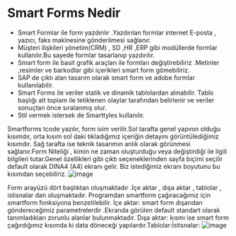 # Smart Forms Nedir

* Smart Formlar ile form yazdırılır .Yazdırılan formlar internet E-posta , yazıcı, faks makinesine gönderilmesi sağlanır.
* Müşteri ilişkileri yönetim(CRM) , SD ,HR ,ERP  gibi modüllerde formlar kullanılır.Bu sayede formlar tasarlanıp yazdırılır.
* Smart form ile basit grafik araçları ile formları değiştirebiliriz .Metinler ,resimler  ve barkodlar gibi içerikleri smart form gömebiliriz.
* SAP de çıktı alan tasarım olarak smart form ve adobe formlar kullanılabilir.
* Smart Forms ile veriler statik ve dinamik tablolardan alınabilir. Tablo başlığı alt toplam ile tetiklenen  olaylar tarafından belirlenir ve  veriler sonuçtan önce sıralanmış olur.
* Stil vermek istersek de Smarttyles kullanılır.


Smartforms tcode yazılır, form isim verilir.Sol tarafta genel yapının olduğu kısımdır, orta kısım sol daki  tıkladığımız içeriğin detayını görüntülediğimiz kısımdır. Sağ tarafta ise teknik tasarımın anlık olarak görünmesi sağlanır.Form Niteliği , kimin ne zaman oluşturduğu veya değiştirdiği ile ilgili bilgileri tutar.Genel özellikleri gibi çıktı seçeneklerinden sayfa biçimi seçilir default olarak DINA4 (A4)  ekranı gelir. Biz istediğimiz ekranı boyutunu bu kısımdan seçebiliriz.
![image](https://github.com/sumeyyaakbulut/Smart-Forms/assets/62395974/4493c891-2715-45de-a91f-cbcf3adc770c)


Form arayüzü dört başlıktan oluşmaktadır .İçe aktar , dışa aktar  , tablolar , istisnalar dan oluşmaktadır.
Programdan smartform çağıracağımız için smartform fonksiyona benzetilebilir.
İçe aktar: smart form dışarıdan göndereceğimiz parametrelerdir .Ekranda görülen default standart olarak tanımladıkları  zorunlu alanlar bulunmaktadır.
Dışa aktar: kısmı ise smart form çağırdığımız  kısımda ki  data  döneceği yapılardır.Tablolar:İstisnalar:
![image](https://github.com/sumeyyaakbulut/Smart-Forms/assets/62395974/110706c2-672e-4431-a4b6-3f530cafdf21)







